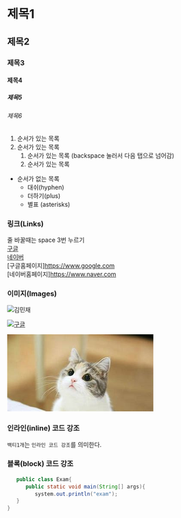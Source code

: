 # 제목1

## 제목2

### 제목3

#### 제목4

##### 제목5

###### 제목6

1. 순서가 있는 목록
2. 순서가 있는 목록
   1. 순서가 있는 목록 (backspace 눌러서 다음 탭으로 넘어감)
   2. 순서가 있는 목록

- 순서가 없는 목록
  - 대쉬(hyphen)
  + 더하기(plus)
  * 별표 (asterisks)

### 링크(Links)
줄 바꿀때는 space 3번 누르기   
[구글](https://www.google.com)   
[네이버](https://www.naver.com)   
[구글홈페이지]<https://www.google.com>   
[네이버홈페이지]<https://www.naver.com>   

### 이미지(Images)
![김민재](https://search.pstatic.net/common?type=b&size=216&expire=1&refresh=true&quality=100&direct=true&src=http%3A%2F%2Fsstatic.naver.net%2Fpeople%2F1%2F202206281819545621.png)   

[![구글](https://www.google.com/images/branding/googlelogo/1x/googlelogo_color_272x92dp.png)](https://www.google.com)   

![고양이](./asset/cat.jpg)   

### 인라인(inline) 코드 강조
`백티1개`는 `인라인 코드 강조`를 의미한다.   

### 블록(block) 코드 강조
```java
   public class Exam{
      public static void main(String[] args){
         system.out.println("exam");
   }
}
```


